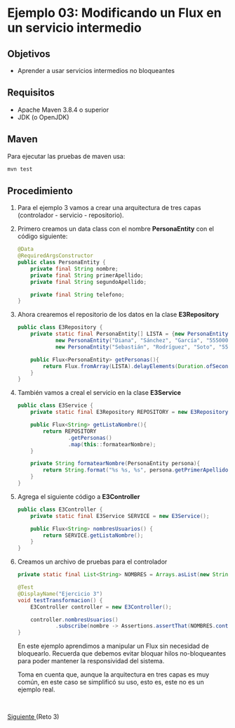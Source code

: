 # Ejemplo 03: Modificando un Flux en un servicio intermedio

## Objetivos
* Aprender a usar servicios intermedios no bloqueantes

## Requisitos
- Apache Maven 3.8.4 o superior
- JDK (o OpenJDK)

## Maven

Para ejecutar las pruebas de maven usa:
```bash
mvn test
```

## Procedimiento

1. Para el ejemplo 3 vamos a crear una arquitectura de tres capas (controlador - servicio - repositorio).

2. Primero creamos un data class con el nombre **PersonaEntity** con el código siguiente:

    ```java
    @Data
    @RequiredArgsConstructor
    public class PersonaEntity {
        private final String nombre;
        private final String primerApellido;
        private final String segundoApellido;

        private final String telefono;
    }
    ```

3. Ahora crearemos el repositorio de los datos en la clase **E3Repository**

    ```java
    public class E3Repository {
        private static final PersonaEntity[] LISTA = {new PersonaEntity("Juan", "Romo", "Pérez", "5550000001"),
                new PersonaEntity("Diana", "Sánchez", "García", "5550000002"),
                new PersonaEntity("Sebastián", "Rodríguez", "Soto", "5550000003")};

        public Flux<PersonaEntity> getPersonas(){
            return Flux.fromArray(LISTA).delayElements(Duration.ofSeconds(2));
        }
    }
    ```


4. También vamos a creal el servicio en la clase **E3Service**

    ```java
    public class E3Service {
        private static final E3Repository REPOSITORY = new E3Repository();

        public Flux<String> getListaNombre(){
            return REPOSITORY
                    .getPersonas()
                    .map(this::formatearNombre);
        }

        private String formatearNombre(PersonaEntity persona){
            return String.format("%s %s, %s", persona.getPrimerApellido(), persona.getSegundoApellido(), persona.getNombre());
        }
    }
    ```

5. Agrega el siguiente código a **E3Controller**

    ```java
    public class E3Controller {
        private static final E3Service SERVICE = new E3Service();

        public Flux<String> nombresUsuarios() {
            return SERVICE.getListaNombre();
        }
    }
    ```

6. Creamos un archivo de pruebas para el controlador

    ```java
    private static final List<String> NOMBRES = Arrays.asList(new String[]{"Romo Përez, Juan", "Sánchez García, Diana", "Rodríguez Soto, Sebastian"});

    @Test
    @DisplayName("Ejercicio 3")
    void testTransformacion() {
        E3Controller controller = new E3Controller();

        controller.nombresUsuarios()
                .subscribe(nombre -> Assertions.assertThat(NOMBRES.contains(nombre)).isTrue());
    }
    ```

    En este ejemplo aprendimos a manipular un Flux sin necesidad de bloquearlo. Recuerda que debemos evitar bloquar hilos no-bloqueantes para poder mantener la responsividad del sistema.

    Toma en cuenta que, aunque la arquitectura en tres capas es muy común, en este caso se simplificó su uso, esto es, este no es un ejemplo real.



<br/>

[Siguiente ](../Reto-03/Readme.md)(Reto 3)